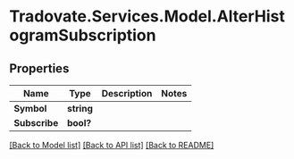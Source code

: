 # Tradovate.Services.Model.AlterHistogramSubscription
## Properties

Name | Type | Description | Notes
------------ | ------------- | ------------- | -------------
**Symbol** | **string** |  | 
**Subscribe** | **bool?** |  | 

[[Back to Model list]](../README.md#documentation-for-models) [[Back to API list]](../README.md#documentation-for-api-endpoints) [[Back to README]](../README.md)

